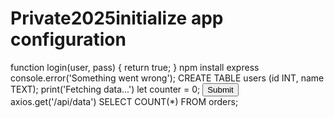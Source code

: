 # Private2025initialize app configuration
function login(user, pass) { return true; }
npm install express
console.error('Something went wrong');
CREATE TABLE users (id INT, name TEXT);
print('Fetching data...')
let counter = 0;
<button onclick='submitForm()'>Submit</button>
axios.get('/api/data')
SELECT COUNT(*) FROM orders;
